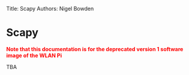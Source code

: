 Title: Scapy
Authors: Nigel Bowden

# Scapy

**<span style="color:red">Note that this documentation is for the deprecated version 1 software image of the WLAN Pi</span>**

TBA


